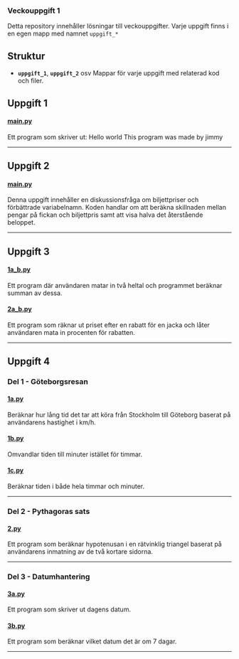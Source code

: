 ### Veckouppgift 1

Detta repository innehåller lösningar till veckouppgifter. Varje uppgift finns i en egen mapp med namnet `uppgift_*`

## Struktur
- **`uppgift_1`**, **`uppgift_2`** osv
Mappar för varje uppgift med relaterad kod och filer.

## Uppgift 1
#### [main.py](uppgift_1/main.py)
Ett program som skriver ut: 
Hello world 
This program was made by jimmy


---

## Uppgift 2
#### [main.py](uppgift_2/main.py)
Denna uppgift innehåller en diskussionsfråga om biljettpriser och förbättrade variabelnamn. Koden handlar om att beräkna skillnaden mellan pengar på fickan och biljettpris samt att visa halva det återstående beloppet.

---

## Uppgift 3
#### [1a_b.py](uppgift_3/1a_b.py)
Ett program där användaren matar in två heltal och programmet beräknar summan av dessa.
#### [2a_b.py](uppgift_3/2a_b.py)
Ett program som räknar ut priset efter en rabatt för en jacka och låter användaren mata in procenten för rabatten.

---

## Uppgift 4

### Del 1 - Göteborgsresan
#### [1a.py](uppgift_4(1)/1a.py)
Beräknar hur lång tid det tar att köra från Stockholm till Göteborg baserat på användarens hastighet i km/h.

#### [1b.py](uppgift_4(1)/1b.py)
Omvandlar tiden till minuter istället för timmar.

#### [1c.py](uppgift_4(1)/1c.py)
Beräknar tiden i både hela timmar och minuter.

---

### Del 2 - Pythagoras sats
#### [2.py](uppgift_4(2-3)/2.py)
Ett program som beräknar hypotenusan i en rätvinklig triangel baserat på användarens inmatning av de två kortare sidorna.

---

### Del 3 - Datumhantering
#### [3a.py](uppgift_4(2-3)/3a.py)
Ett program som skriver ut dagens datum.

#### [3b.py](uppgift_4(2-3)/3b.py)
Ett program som beräknar vilket datum det är om 7 dagar.

---